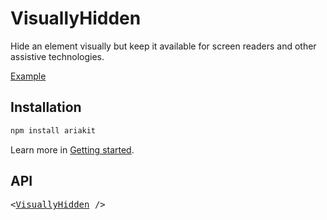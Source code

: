 # VisuallyHidden

<p data-description>
  Hide an element visually but keep it available for screen readers and other assistive technologies.
</p>

<a href="../examples/visually-hidden/index.tsx" data-playground>Example</a>

## Installation

```sh
npm install ariakit
```

Learn more in [Getting started](/guide/getting-started).

## API

<pre data-api>
&lt;<a href="/apis/visually-hidden">VisuallyHidden</a> /&gt;
</pre>
